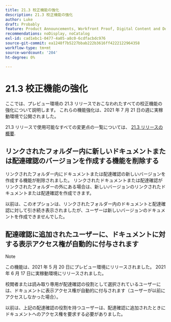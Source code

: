 ```yaml
---
title: 21.3 校正機能の強化
description: 21.3 校正機能の強化
author: Luke
draft: Probably
feature: Product Announcements, Workfront Proof, Digital Content and Documents
recommendations: noDisplay, noCatalog
exl-id: cad1ebc1-0477-4a05-a8c0-6cdfacbdc976
source-git-commit: ea1248f7b5227bbab222b3616ff4222122964358
workflow-type: tm+mt
source-wordcount: '204'
ht-degree: 0%

---
```


# 21.3 校正機能の強化

ここでは、プレビュー環境の 21.3 リリースでおこなわれたすべての校正機能の強化について説明します。 これらの機能強化は、2021 年 7 月 21 日の週に実稼動環境で公開されました。

21.3 リリースで使用可能なすべての変更点の一覧については、 [21.3 リリースの概要](../../../product-announcements/product-releases/21.3-release-activity/21-3-release-overview.md).

## リンクされたフォルダー内に新しいドキュメントまたは配達確認のバージョンを作成する機能を削除する

リンクされたフォルダー内にドキュメントまたは配達確認の新しいバージョンを作成する機能が削除されました。 リンクされたドキュメントまたは配達確認がリンクされたフォルダーの外にある場合は、新しいバージョンのリンクされたドキュメントまたは配達確認を作成できます。

以前は、このオプションは、リンクされたフォルダー内のドキュメントと配達確認に対して引き続き表示されましたが、ユーザーは新しいバージョンのドキュメントを作成できませんでした。

## 配達確認に追加されたユーザーに、ドキュメントに対する表示アクセス権が自動的に付与されます

>[!NOTE]
>
>この機能は、2021 年 5 月 20 日にプレビュー環境にリリースされました。 2021 年 6 月 17 日に実稼動環境にリリースされました。

校閲者または読み取り専用が配達確認の役割として選択されているユーザーには、ドキュメントに表示アクセス権が自動的に付与されます（ユーザーが以前にアクセスしなかった場合）。

以前は、上記の配達確認の役割を持つユーザーは、配達確認に追加されたときにドキュメントへのアクセス権を要求する必要がありました。
